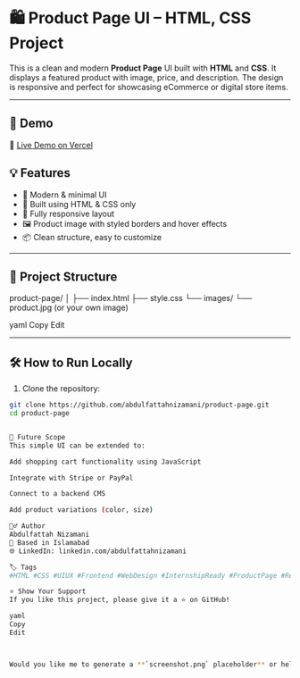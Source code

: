 # 🛍️ Product Page UI – HTML, CSS Project

This is a clean and modern **Product Page** UI built with **HTML** and **CSS**. It displays a featured product with image, price, and description. The design is responsive and perfect for showcasing eCommerce or digital store items.

---

## 🚀 Demo

🔗 [Live Demo on Vercel](https://product-page-rho-one.vercel.app/)



## 💡 Features

- 🎨 Modern & minimal UI
- 🧱 Built using HTML & CSS only
- 📱 Fully responsive layout
- 🖼️ Product image with styled borders and hover effects
- 📦 Clean structure, easy to customize

---

## 📂 Project Structure
product-page/
│
├── index.html
├── style.css
└── images/
└── product.jpg (or your own image)

yaml
Copy
Edit


---

## 🛠️ How to Run Locally

1. Clone the repository:

```bash
git clone https://github.com/abdulfattahnizamani/product-page.git
cd product-page


📌 Future Scope
This simple UI can be extended to:

Add shopping cart functionality using JavaScript

Integrate with Stripe or PayPal

Connect to a backend CMS

Add product variations (color, size)

🙋‍♂️ Author
Abdulfattah Nizamani
📍 Based in Islamabad
🌐 LinkedIn: linkedin.com/abdulfattahnizamani

🏷️ Tags
#HTML #CSS #UIUX #Frontend #WebDesign #InternshipReady #ProductPage #ResponsiveDesign #Islamabad #OpenToWork #GitHubPages #Vercel #JuniorFrontendDev

⭐ Show Your Support
If you like this project, please give it a ⭐ on GitHub!

yaml
Copy
Edit



Would you like me to generate a **`screenshot.png` placeholder** or help you deploy this repo on **GitHub Pages or Vercel**?
